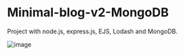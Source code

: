 # Minimal-blog-v2-MongoDB

Project with node.js, express.js, EJS, Lodash and MongoDB.

![image](https://user-images.githubusercontent.com/107867374/211617132-e8a993e8-22a6-4612-bb69-f31265b96cf0.png)
